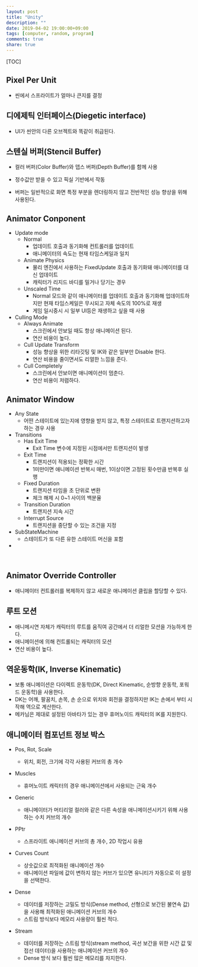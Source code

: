```yaml
---
layout: post
title: "Unity"
description: ""
date: 2019-04-02 19:00:00+09:00
tags: [computer, random, program]
comments: true
share: true
---
```




[TOC]



## Pixel Per Unit

- 씬에서 스프라이트가 얼마나 큰지를 결정




## 디에제틱 인터페이스(Diegetic interface)

- UI가 씬안의 다른 오브젝트와 똑같이 취급된다.




## 스텐실 버퍼(Stencil Buffer)

- 컬러 버퍼(Color Buffer)와 뎁스 버퍼(Depth Buffer)를 함께 사용

- 정수값만 받을 수 있고 픽실 기반에서 작동

- 버퍼는 일반적으로 화면 특정 부분을 렌더링하지 않고 전반적인 성능 향상을 위해 사용된다.




## Animator Conponent

  - Update mode
    - Normal
      - 업데이트 호출과 동기화해 컨트롤러를 업데이트
      - 애니메이터의 속도는 현재 타임스케일과 일치
    - Animate Physics
      - 물리 엔진에서 사용하는 FixedUpdate 호출과 동기화돼 애니메이터를 대신 업데이트
      - 캐릭터가 리지드 바디를 밀거나 당기는 경우
    - Unscaled Time
      - Normal 모드와 같이 애니메이터를 업데이트 호출과 동기화해 업데이트하지만 현재 타임스케일은 무시되고 자체 속도의 100%로 재생
      - 게임 일시중시 시 일부 UI등은 재생하고 싶을 때 사용
  - Culling Mode
    - Always Animate
      - 스크린에서 안보일 때도 항상 애니메이션 된다.
      - 연산 비용이 높다.
    - Cull Update Transform
      - 성능 향상을 위한 리타깃팅 및 IK와 같은 일부만 Disable 한다.
      - 연산 비용을 줄이면서도 리얼한 느낌을 준다.
    - Cull Completely
      - 스크린에서 안보이면 애니메이션이 멈춘다.
      - 연산 비용이 저렴하다.



## Animator Window
  - Any State
    - 어떤 스테이트에 있는지에 영향을 받지 않고, 특정 스테이트로 트랜지션하고자 하는 경우 사용
  - Transitions
    - Has Exit Time
      - Exit Time 변수에 지정된 시점에서만 트랜지션이 발생
    - Exit Time
      - 트랜지션이 적용되는 정확한 시간
      - 1미만이면 애니메이션 반복시 매번, 1이상이면 고정된 횟수만큼 반복후 실행
    - Fixed Duration
      - 트랜지션 타임을 초 단위로 변환
      - 체크 해제 시 0~1 사이의 백분율
    - Transition Duration
      - 트랜지션 지속 시간
    - Interrupt Source
      - 트랜지션을 중단할 수 있는 조건을 지정
  - SubStateMachine
    - 스테이트가 또 다른 유한 스테이트 머신을 포함
  - 

​	

## Animator Override Controller

- 애니메이터 컨트롤러를 복제하지 않고 새로운 애니메이션 클립을 할당할 수 있다.



## 루트 모션

- 애니메시연 자체가 캐릭터의 루트를 움직여 공간에서 더 리얼한 모션을 가능하게 한다.
- 애니메이션에 의해 컨트롤되는 캐릭터의 모션
- 연산 비용이 높다.



## 역운동학(IK, Inverse Kinematic)

- 보통 애니메이션은 다이렉트 운동학(DK, Direct Kinematic, 순방향 운동학, 포워드 운동학)을 사용한다.
- DK는 어깨, 팔꿈치, 손목, 손 순으로 위치와 회전을 결정하지만 IK는 손에서 부터 시작해 역으로 계산한다.
- 메카님은 제대로 설정된 아바타가 있는 경우 휴머노이드 캐릭터의 IK를 지원한다.



## 애니메이터 컴포넌트 정보 박스

- Pos, Rot, Scale

  - 위치, 회전, 크기에 각각 사용된 커브의 총 개수

- Muscles

  - 휴머노이트 캐릭터의 경우 애니메이션에서 사용되는 근육 개수

- Generic

  - 애니메이터가 머티리얼 컬러와 같은 다른 속성을 애니메이션시키기 위해 사용하는 수치 커브의 개수

- PPtr

  - 스프라이트 애니메이션 커브의 총 개수, 2D 작업시 유용

- Curves Count

  - 상숫값으로 최적화된 애니메이션 개수
  - 애니메이션 파일에 값이 변하지 않는 커브가 있으면 유니티가 자동으로 이 설정을 선택한다.

- Dense

  - 데이터를 저장하는 고밀도 방식(Dense method, 선형으로 보간된 불연속 값)을 사용해 최적화된 애니메이션 커브의 개수
  - 스트림 방식보다 메모리 사용량이 훨씬 적다.

- Stream

  - 데이터를 저장하는 스트림 방식(stream method, 곡선 보간을 위한 시간 값 및 접선 데이터)을 사용하는 애니메이션 커브의 개수
  - Dense 방식 보다 훨씬 많은 메모리를 차지한다.

  









